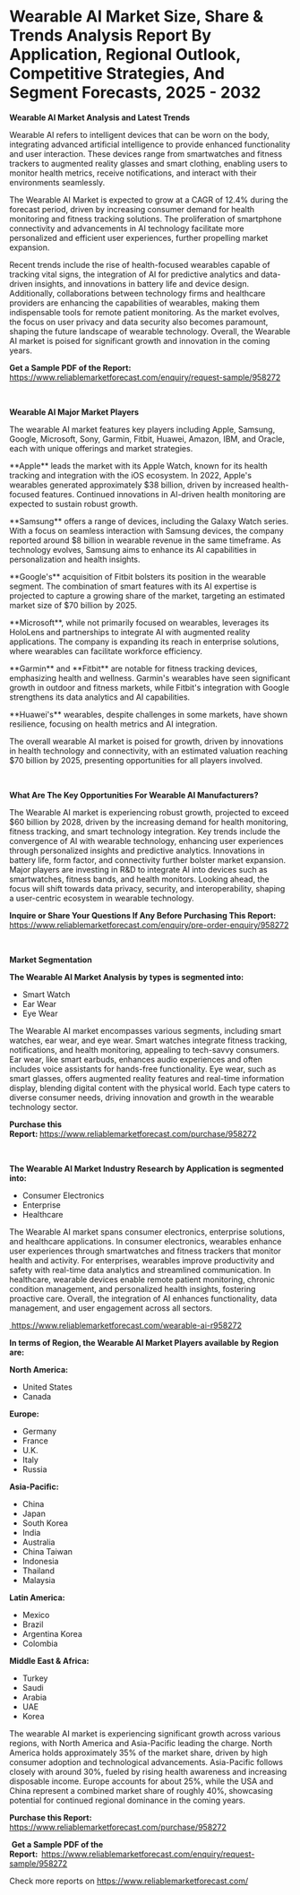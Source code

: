 <p><h1>Wearable AI Market Size, Share & Trends Analysis Report By Application, Regional Outlook, Competitive Strategies, And Segment Forecasts, 2025 - 2032</h1></p><p><strong>Wearable AI Market Analysis and Latest Trends</strong></p>
<p><p>Wearable AI refers to intelligent devices that can be worn on the body, integrating advanced artificial intelligence to provide enhanced functionality and user interaction. These devices range from smartwatches and fitness trackers to augmented reality glasses and smart clothing, enabling users to monitor health metrics, receive notifications, and interact with their environments seamlessly.</p><p>The Wearable AI Market is expected to grow at a CAGR of 12.4% during the forecast period, driven by increasing consumer demand for health monitoring and fitness tracking solutions. The proliferation of smartphone connectivity and advancements in AI technology facilitate more personalized and efficient user experiences, further propelling market expansion. </p><p>Recent trends include the rise of health-focused wearables capable of tracking vital signs, the integration of AI for predictive analytics and data-driven insights, and innovations in battery life and device design. Additionally, collaborations between technology firms and healthcare providers are enhancing the capabilities of wearables, making them indispensable tools for remote patient monitoring. As the market evolves, the focus on user privacy and data security also becomes paramount, shaping the future landscape of wearable technology. Overall, the Wearable AI market is poised for significant growth and innovation in the coming years.</p></p>
<p><strong>Get a Sample PDF of the Report:&nbsp;</strong> <a href="https://www.reliablemarketforecast.com/enquiry/request-sample/958272?utm_campaign=2456&utm_medium=2&utm_source=Github&utm_content=ia&utm_term=06032025&utm_id=wearable-ai">https://www.reliablemarketforecast.com/enquiry/request-sample/958272</a></p>
<p>&nbsp;</p>
<p><strong>Wearable AI Major Market Players</strong></p>
<p><p>The wearable AI market features key players including Apple, Samsung, Google, Microsoft, Sony, Garmin, Fitbit, Huawei, Amazon, IBM, and Oracle, each with unique offerings and market strategies.</p><p>**Apple** leads the market with its Apple Watch, known for its health tracking and integration with the iOS ecosystem. In 2022, Apple's wearables generated approximately $38 billion, driven by increased health-focused features. Continued innovations in AI-driven health monitoring are expected to sustain robust growth.</p><p>**Samsung** offers a range of devices, including the Galaxy Watch series. With a focus on seamless interaction with Samsung devices, the company reported around $8 billion in wearable revenue in the same timeframe. As technology evolves, Samsung aims to enhance its AI capabilities in personalization and health insights.</p><p>**Google's** acquisition of Fitbit bolsters its position in the wearable segment. The combination of smart features with its AI expertise is projected to capture a growing share of the market, targeting an estimated market size of $70 billion by 2025.</p><p>**Microsoft**, while not primarily focused on wearables, leverages its HoloLens and partnerships to integrate AI with augmented reality applications. The company is expanding its reach in enterprise solutions, where wearables can facilitate workforce efficiency.</p><p>**Garmin** and **Fitbit** are notable for fitness tracking devices, emphasizing health and wellness. Garmin's wearables have seen significant growth in outdoor and fitness markets, while Fitbit's integration with Google strengthens its data analytics and AI capabilities.</p><p>**Huawei's** wearables, despite challenges in some markets, have shown resilience, focusing on health metrics and AI integration.</p><p>The overall wearable AI market is poised for growth, driven by innovations in health technology and connectivity, with an estimated valuation reaching $70 billion by 2025, presenting opportunities for all players involved.</p></p>
<p>&nbsp;</p>
<p><strong>What Are The Key Opportunities For Wearable AI Manufacturers?</strong></p>
<p><p>The Wearable AI market is experiencing robust growth, projected to exceed $60 billion by 2028, driven by the increasing demand for health monitoring, fitness tracking, and smart technology integration. Key trends include the convergence of AI with wearable technology, enhancing user experiences through personalized insights and predictive analytics. Innovations in battery life, form factor, and connectivity further bolster market expansion. Major players are investing in R&D to integrate AI into devices such as smartwatches, fitness bands, and health monitors. Looking ahead, the focus will shift towards data privacy, security, and interoperability, shaping a user-centric ecosystem in wearable technology.</p></p>
<p><strong>Inquire or Share Your Questions If Any Before Purchasing This Report:</strong> <a href="https://www.reliablemarketforecast.com/enquiry/pre-order-enquiry/958272?utm_campaign=2456&utm_medium=2&utm_source=Github&utm_content=ia&utm_term=06032025&utm_id=wearable-ai">https://www.reliablemarketforecast.com/enquiry/pre-order-enquiry/958272</a></p>
<p>&nbsp;</p>
<p><strong>Market Segmentation</strong></p>
<p><strong>The Wearable AI Market Analysis by types is segmented into:</strong></p>
<p><ul><li>Smart Watch</li><li>Ear Wear</li><li>Eye Wear</li></ul></p>
<p><p>The Wearable AI market encompasses various segments, including smart watches, ear wear, and eye wear. Smart watches integrate fitness tracking, notifications, and health monitoring, appealing to tech-savvy consumers. Ear wear, like smart earbuds, enhances audio experiences and often includes voice assistants for hands-free functionality. Eye wear, such as smart glasses, offers augmented reality features and real-time information display, blending digital content with the physical world. Each type caters to diverse consumer needs, driving innovation and growth in the wearable technology sector.</p></p>
<p><strong>Purchase this Report:&nbsp;</strong><a href="https://www.reliablemarketforecast.com/purchase/958272?utm_campaign=2456&utm_medium=2&utm_source=Github&utm_content=ia&utm_term=06032025&utm_id=wearable-ai">https://www.reliablemarketforecast.com/purchase/958272</a></p>
<p>&nbsp;</p>
<p><strong>The Wearable AI Market Industry Research by Application is segmented into:</strong></p>
<p><ul><li>Consumer Electronics</li><li>Enterprise</li><li>Healthcare</li></ul></p>
<p><p>The Wearable AI market spans consumer electronics, enterprise solutions, and healthcare applications. In consumer electronics, wearables enhance user experiences through smartwatches and fitness trackers that monitor health and activity. For enterprises, wearables improve productivity and safety with real-time data analytics and streamlined communication. In healthcare, wearable devices enable remote patient monitoring, chronic condition management, and personalized health insights, fostering proactive care. Overall, the integration of AI enhances functionality, data management, and user engagement across all sectors.</p></p>
<p><a href="https://www.reliablemarketforecast.com/wearable-ai-r958272?utm_campaign=2456&utm_medium=2&utm_source=Github&utm_content=ia&utm_term=06032025&utm_id=wearable-ai">&nbsp;https://www.reliablemarketforecast.com/wearable-ai-r958272</a></p>
<p><strong>In terms of Region, the Wearable AI Market Players available by Region are:</strong></p>
<p>
    <p> <strong> North America: </strong>
        <ul>
            <li>United States</li>
            <li>Canada</li>
        </ul>
        </p> 
    <p> <strong> Europe: </strong>
        <ul>
            <li>Germany</li>
            <li>France</li>
            <li>U.K.</li>
            <li>Italy</li>
            <li>Russia</li>
        </ul>
        </p> 
    <p> <strong> Asia-Pacific: </strong>
        <ul>
            <li>China</li>
            <li>Japan</li>
            <li>South Korea</li>
            <li>India</li>
            <li>Australia</li>
            <li>China Taiwan</li>
            <li>Indonesia</li>
            <li>Thailand</li>
            <li>Malaysia</li>
        </ul>
        </p> 
    <p> <strong> Latin America: </strong>
        <ul>
            <li>Mexico</li>
            <li>Brazil</li>
            <li>Argentina Korea</li>
            <li>Colombia</li>
        </ul>
        </p> 
    <p> <strong> Middle East & Africa: </strong>
        <ul>
            <li>Turkey</li>
            <li>Saudi</li>
            <li>Arabia</li>
            <li>UAE</li>
            <li>Korea</li>
        </ul>
    </p>
    </p>
<p><p>The wearable AI market is experiencing significant growth across various regions, with North America and Asia-Pacific leading the charge. North America holds approximately 35% of the market share, driven by high consumer adoption and technological advancements. Asia-Pacific follows closely with around 30%, fueled by rising health awareness and increasing disposable income. Europe accounts for about 25%, while the USA and China represent a combined market share of roughly 40%, showcasing potential for continued regional dominance in the coming years.</p></p>
<p><strong>Purchase this Report: </strong><a href="https://www.reliablemarketforecast.com/purchase/958272?utm_campaign=2456&utm_medium=2&utm_source=Github&utm_content=ia&utm_term=06032025&utm_id=wearable-ai">https://www.reliablemarketforecast.com/purchase/958272</a></p>
<p>&nbsp;<strong>Get a Sample PDF of the Report:&nbsp;&nbsp;</strong><a href="https://www.reliablemarketforecast.com/enquiry/request-sample/958272?utm_campaign=2456&utm_medium=2&utm_source=Github&utm_content=ia&utm_term=06032025&utm_id=wearable-ai">https://www.reliablemarketforecast.com/enquiry/request-sample/958272</a></p>
<p><strong></strong></p>
<p>Check more reports on <a href="https://www.reliablemarketforecast.com/?utm_campaign=2456&utm_medium=2&utm_source=Github&utm_content=ia&utm_term=06032025&utm_id=wearable-ai">https://www.reliablemarketforecast.com/</a></p>
